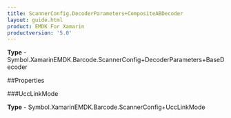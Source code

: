 ```yaml
---
title: ScannerConfig.DecoderParameters+CompositeABDecoder
layout: guide.html
product: EMDK For Xamarin 
productversion: '5.0' 
---
```



**Type** - Symbol.XamarinEMDK.Barcode.ScannerConfig+DecoderParameters+BaseDecoder

##Properties

###UccLinkMode


**Type** - Symbol.XamarinEMDK.Barcode.ScannerConfig+UccLinkMode
